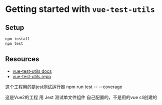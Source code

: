 # Getting started with `vue-test-utils`

## Setup

``` bash
npm install
npm test
```

## Resources

- [vue-test-utils docs](https://vue-test-utils.vuejs.org)
- [vue-test-utils repo](https://github.com/vuejs/vue-test-utils)

这个工程用的是jest测试运行器
[](https://v1.test-utils.vuejs.org/zh/installation/#%E7%94%A8-jest-%E6%B5%8B%E8%AF%95%E5%8D%95%E6%96%87%E4%BB%B6%E7%BB%84%E4%BB%B6)
npm run test -- --coverage

这是Vue2的工程
用 Jest 测试单文件组件
自己配置的，不是用的vue cli创建的

